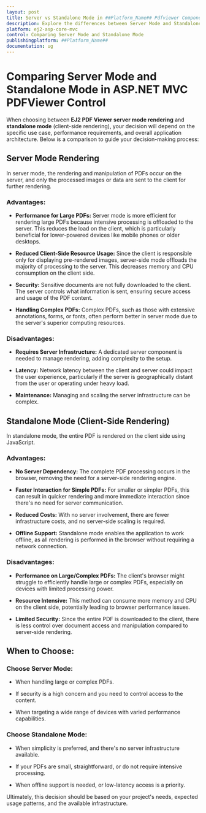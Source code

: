 ```yaml
---
layout: post
title: Server vs Standalone Mode in ##Platform_Name## Pdfviewer Component| Syncfusion
description: Explore the differences between Server Mode and Standalone Mode in ##Platform_Name## Pdfviewer component of Syncfusion Essential JS 2 and more.
platform: ej2-asp-core-mvc
control: Comparing Server Mode and Standalone Mode
publishingplatform: ##Platform_Name##
documentation: ug
---
```

# Comparing Server Mode and Standalone Mode in ASP.NET MVC PDFViewer Control

When choosing between **EJ2 PDF Viewer server mode rendering** and **standalone mode** (client-side rendering), your decision will depend on the specific use case, performance requirements, and overall application architecture. Below is a comparison to guide your decision-making process:

## Server Mode Rendering

In server mode, the rendering and manipulation of PDFs occur on the server, and only the processed images or data are sent to the client for further rendering.

### Advantages:

- **Performance for Large PDFs:** Server mode is more efficient for rendering large PDFs because intensive processing is offloaded to the server. This reduces the load on the client, which is particularly beneficial for lower-powered devices like mobile phones or older desktops.

- **Reduced Client-Side Resource Usage:** Since the client is responsible only for displaying pre-rendered images, server-side mode offloads the majority of processing to the server. This decreases memory and CPU consumption on the client side.

- **Security:** Sensitive documents are not fully downloaded to the client. The server controls what information is sent, ensuring secure access and usage of the PDF content.

- **Handling Complex PDFs:** Complex PDFs, such as those with extensive annotations, forms, or fonts, often perform better in server mode due to the server's superior computing resources.

### Disadvantages:

- **Requires Server Infrastructure:** A dedicated server component is needed to manage rendering, adding complexity to the setup.

- **Latency:** Network latency between the client and server could impact the user experience, particularly if the server is geographically distant from the user or operating under heavy load.

- **Maintenance:** Managing and scaling the server infrastructure can be complex.
## Standalone Mode (Client-Side Rendering)

In standalone mode, the entire PDF is rendered on the client side using JavaScript.

### Advantages:

- **No Server Dependency:** The complete PDF processing occurs in the browser, removing the need for a server-side rendering engine.

- **Faster Interaction for Simple PDFs:** For smaller or simpler PDFs, this can result in quicker rendering and more immediate interaction since there's no need for server communication.

- **Reduced Costs:** With no server involvement, there are fewer infrastructure costs, and no server-side scaling is required.

- **Offline Support:** Standalone mode enables the application to work offline, as all rendering is performed in the browser without requiring a network connection.

### Disadvantages:

- **Performance on Large/Complex PDFs:** The client's browser might struggle to efficiently handle large or complex PDFs, especially on devices with limited processing power.

- **Resource Intensive:** This method can consume more memory and CPU on the client side, potentially leading to browser performance issues.

- **Limited Security:** Since the entire PDF is downloaded to the client, there is less control over document access and manipulation compared to server-side rendering.

## When to Choose:

### Choose Server Mode:

- When handling large or complex PDFs.

- If security is a high concern and you need to control access to the content.

- When targeting a wide range of devices with varied performance capabilities.

### Choose Standalone Mode:

- When simplicity is preferred, and there's no server infrastructure available.

- If your PDFs are small, straightforward, or do not require intensive processing.

- When offline support is needed, or low-latency access is a priority.

Ultimately, this decision should be based on your project's needs, expected usage patterns, and the available infrastructure.